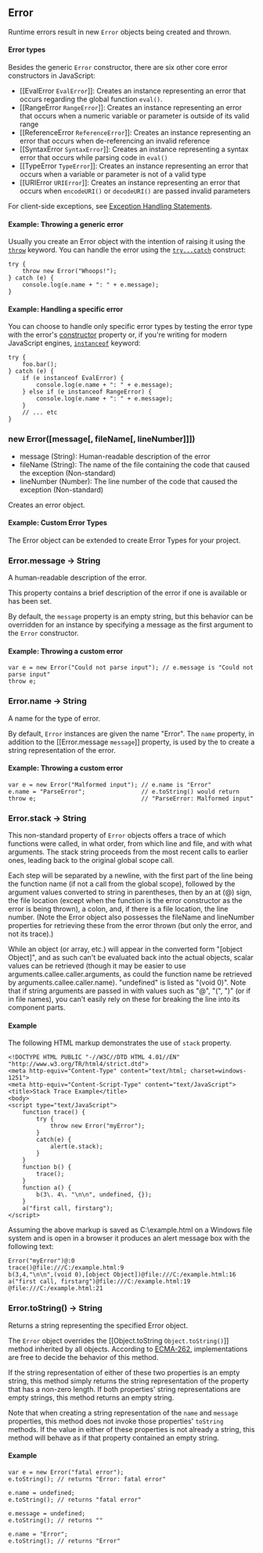 ## Error


Runtime errors result in new `Error` objects being created and thrown.

#### Error types

Besides the generic `Error` constructor, there are six other core error constructors in JavaScript:

* [[EvalError `EvalError`]]: Creates an instance representing an error that occurs regarding the global function `eval()`.
* [[RangeError `RangeError`]]: Creates an instance representing an error that occurs when a numeric variable or parameter is outside of its valid range
* [[ReferenceError `ReferenceError`]]: Creates an instance representing an error that occurs when de-referencing an invalid reference
* [[SyntaxError `SyntaxError`]]: Creates an instance representing a syntax error that occurs while parsing code in `eval()`
* [[TypeError `TypeError`]]: Creates an instance representing an error that occurs when a variable or parameter is not of a valid type
* [[URIError `URIError`]]: Creates an instance representing an error that occurs when `encodeURI()` or `decodeURI()` are passed invalid parameters

For client-side exceptions, see [Exception Handling Statements](https://developer.mozilla.org/en/JavaScript/Guide/Statements#Exception_Handling_Statements).

        
#### Example: Throwing a generic error

Usually you create an Error object with the intention of raising it using the [`throw`](https://developer.mozilla.org/en/JavaScript/Reference/Statements/throw "en/JavaScript/Reference/Statements/throw") keyword. You can handle the error using the [`try...catch`](https://developer.mozilla.org/en/JavaScript/Reference/Statements/try...catch "en/JavaScript/Reference/Statements/try...catch") construct:
    
	try {
		throw new Error("Whoops!");
	} catch (e) {
		console.log(e.name + ": " + e.message);
	}
            
#### Example: Handling a specific error

You can choose to handle only specific error types by testing the error type with the error's [constructor](https://developer.mozilla.org/en/JavaScript/Reference/Global_Objects/Object/constructor "en/JavaScript/Reference/Global_Objects/Object/constructor") property or, if you're writing for modern JavaScript engines, [`instanceof`](https://developer.mozilla.org/en/JavaScript/Reference/Operators/instanceof "en/JavaScript/Reference/Operators/Special_Operators/instanceof_Operator") keyword:
    
	try {
		foo.bar();
	} catch (e) {
		if (e instanceof EvalError) {
	 		console.log(e.name + ": " + e.message);
		} else if (e instanceof RangeError) {
			console.log(e.name + ": " + e.message);
	  	}
		// ... etc
	}


### new Error([message[, fileName[, lineNumber]]])
- message (String): Human-readable description of the error
- fileName (String): The name of the file containing the code that caused the exception (Non-standard)
- lineNumber (Number): The line number of the code that caused the exception (Non-standard)

Creates an error object.

#### Example: Custom Error Types

The Error object can be extended to create Error Types for your project.

<script src='http://snippets.nodemanual.org/github.com/mattpardee/nodemanual.org-examples/js_doc/Error/error.1.js?linestart=3&lineend=0&showlines=false' defer='defer'></script>


### Error.message -> String
    
A human-readable description of the error.

This property contains a brief description of the error if one is available or has been set. 

By default, the `message` property is an empty string, but this behavior can be overridden for an instance by specifying a message as the first argument to the `Error` constructor.

#### Example: Throwing a custom error

	var e = new Error("Could not parse input"); // e.message is "Could not parse input"
	throw e;
    

### Error.name -> String
   
A name for the type of error.
    
By default, `Error` instances are given the name "Error". The `name` property, in addition to the [[Error.message `message`]] property, is used by the to create a string representation of the error.

#### Example: Throwing a custom error

	var e = new Error("Malformed input"); // e.name is "Error"
	e.name = "ParseError";                // e.toString() would return
	throw e;                              // "ParseError: Malformed input"


### Error.stack -> String

This non-standard property of `Error` objects offers a trace of which functions were called, in what order, from which line and file, and with what arguments. The stack string proceeds from the most recent calls to earlier ones, leading back to the original global scope call.

Each step will be separated by a newline, with the first part of the line being the function name (if not a call from the global scope), followed by the argument values converted to string in parentheses, then by an at (@) sign, the file location (except when the function is the error constructor as the error is being thrown), a colon, and, if there is a file location, the line number. (Note the Error object also possesses the fileName and lineNumber properties for retrieving these from the error thrown (but only the error, and not its trace).)

While an object (or array, etc.) will appear in the converted form "[object Object]", and as such can't be evaluated back into the actual objects, scalar values can be retrieved (though it may be easier to use arguments.callee.caller.arguments, as could the function name be retrieved by arguments.callee.caller.name). "undefined" is listed as "(void 0)". Note that if string arguments are passed in with values such as "@", "(", ")" (or if in file names), you can't easily rely on these for breaking the line into its component parts.

#### Example

The following HTML markup demonstrates the use of `stack` property.

	<!DOCTYPE HTML PUBLIC "-//W3C//DTD HTML 4.01//EN" "http://www.w3.org/TR/html4/strict.dtd">
	<meta http-equiv="Content-Type" content="text/html; charset=windows-1251">
	<meta http-equiv="Content-Script-Type" content="text/JavaScript">
	<title>Stack Trace Example</title>
	<body>
    <script type="text/JavaScript">
        function trace() {
            try {
                throw new Error("myError");
            }
            catch(e) {
                alert(e.stack);
            }
        }
        function b() {
            trace();
        }
        function a() {
            b(3\. 4\. "\n\n", undefined, {});
        }
        a("first call, firstarg");
    </script>
        
Assuming the above markup is saved as C:\example.html on a Windows file system and is open in a browser it produces an alert message box with the following text:

	Error("myError")@:0
	trace()@file:///C:/example.html:9
	b(3,4,"\n\n",(void 0),[object Object])@file:///C:/example.html:16
	a("first call, firstarg")@file:///C:/example.html:19
	@file:///C:/example.html:21



### Error.toString() -> String

Returns a string representing the specified Error object.
    

The `Error` object overrides the [[Object.toString `Object.toString()`]] method inherited by all objects. According to [ECMA-262](https://developer.mozilla.org/en/ECMAScript), implementations are free to decide the behavior of this method.

If the string representation of either of these two properties is an empty string, this method simply returns the string representation of the property that has a non-zero length. If both properties' string representations are empty strings, this method returns an empty string.

Note that when creating a string representation of the `name` and `message` properties, this method does not invoke those properties' `toString` methods. If the value in either of these properties is not already a string, this method will behave as if that property contained an empty string.

#### Example

	var e = new Error("fatal error");
	e.toString(); // returns "Error: fatal error"

	e.name = undefined;
	e.toString(); // returns "fatal error"

	e.message = undefined;
	e.toString(); // returns ""

	e.name = "Error";
	e.toString(); // returns "Error"

